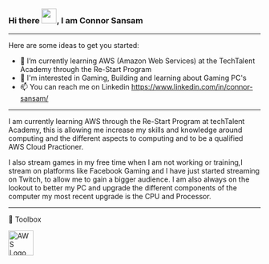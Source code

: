 ### Hi there <img src="https://raw.githubusercontent.com/MartinHeinz/MartinHeinz/master/wave.gif" width="30px">, I am Connor Sansam 

---

Here are some ideas to get you started:

- 🌱 I’m currently learning AWS (Amazon Web Services) at the TechTalent Academy through the Re-Start Program
- 👀 I'm interested in Gaming, Building and learning about Gaming PC's
- 📫 You can reach me on Linkedin https://www.linkedin.com/in/connor-sansam/

---

I am currently learning AWS through the Re-Start Program at techTalent Academy, this is allowing me increase my skills and knowledge around computing and the different aspects to computing and to be a qualified AWS Cloud Practioner. 

I also stream games in my free time when I am not working or training,I stream on platforms like Facebook Gaming and I have just started streaming on Twitch, to allow me to gain a bigger audience. I am also always on the lookout to better my PC and upgrade the different components of the computer my most recent upgrade is the CPU and Processor. 

---

🧰 Toolbox

<img src="https://upload.wikimedia.org/wikipedia/commons/9/93/Amazon_Web_Services_Logo.svg" alt="AWS Logo" width="50" height="50" />

